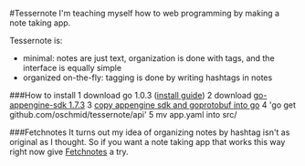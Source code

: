 #Tessernote
I'm teaching myself how to web programming by making a note taking app.

Tessernote is:
- minimal: notes are just text, organization is done with tags, and the interface is equally simple
- organized on-the-fly: tagging is done by writing hashtags in notes

###How to install
1 download go 1.0.3 ([install guide](http://golang.org/doc/install))
2 download [go-appengine-sdk 1.7.3](https://developers.google.com/appengine/downloads#Google_App_Engine_SDK_for_Go)
3 [copy appengine sdk and goprotobuf into go](http://stackoverflow.com/questions/11286534/test-cases-for-go-and-appengine)
4 'go get github.com/oschmid/tessernote/api'
5 mv app.yaml into src/

###Fetchnotes
It turns out my idea of organizing notes by hashtag isn't as original as I thought. So if you want a note taking app
that works this way right now give [Fetchnotes](http://www.fetchnotes.com/) a try.
